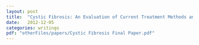 ```yaml
---
layout: post
title:  "Cystic Fibrosis: An Evaluation of Current Treatment Methods and Avenues for Future Treatments"
date:   2012-12-05
categories: writings
pdf: "otherFiles/papers/Cystic Fibrosis Final Paper.pdf"
---
```

